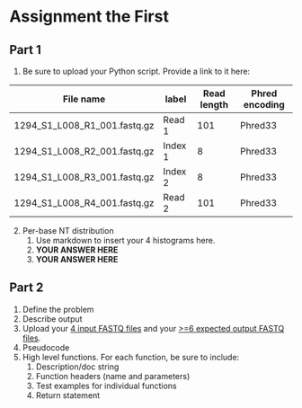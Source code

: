 # Assignment the First

## Part 1
1. Be sure to upload your Python script. Provide a link to it here:

| File name | label | Read length | Phred encoding |
|---|---|---|---|
| 1294_S1_L008_R1_001.fastq.gz | Read 1 | 101 | Phred33 |
| 1294_S1_L008_R2_001.fastq.gz | Index 1 | 8 | Phred33 |
| 1294_S1_L008_R3_001.fastq.gz | Index 2 | 8 | Phred33 |
| 1294_S1_L008_R4_001.fastq.gz | Read 2 | 101 | Phred33 |

2. Per-base NT distribution
    1. Use markdown to insert your 4 histograms here.
    2. **YOUR ANSWER HERE**
    3. **YOUR ANSWER HERE**
    
## Part 2
1. Define the problem
2. Describe output
3. Upload your [4 input FASTQ files](../TEST-input_FASTQ) and your [>=6 expected output FASTQ files](../TEST-output_FASTQ).
4. Pseudocode
5. High level functions. For each function, be sure to include:
    1. Description/doc string
    2. Function headers (name and parameters)
    3. Test examples for individual functions
    4. Return statement
